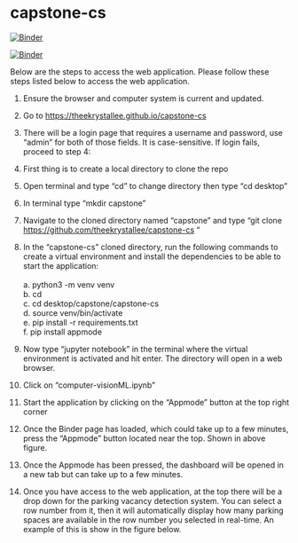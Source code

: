 # capstone-cs

[![Binder](https://mybinder.org/badge_logo.svg)](https://mybinder.org/v2/gh/theekrystallee/capstone-cs/main)

[![Binder](https://mybinder.org/badge_logo.svg)](https://mybinder.org/v2/gh/theekrystallee/capstone-cs/HEAD)


Below are the steps to access the web application. Please follow these steps listed below to access the web application.
1.	Ensure the browser and computer system is current and updated.
2.	Go to https://theekrystallee.github.io/capstone-cs 
3.	There will be a login page that requires a username and password, use “admin” for both of those fields. It is case-sensitive. If login fails, proceed to step 4: 
4.	First thing is to create a local directory to clone the repo
5.	Open terminal and type “cd” to change directory then type “cd desktop” 
6.	In terminal type “mkdir capstone”
7.	Navigate to the cloned directory named “capstone” and type “git clone https://github.com/theekrystallee/capstone-cs “
8.	In the “capstone-cs” cloned directory, run the following commands to create a virtual environment and install the dependencies to be able to start the application: <br> <br>
    a.	python3 -m venv venv <br>
    b.	cd <br>
    c.	cd desktop/capstone/capstone-cs <br>
    d.	source venv/bin/activate <br>
    e.	pip install -r requirements.txt <br>
    f.	pip install appmode <br>
    
9.	Now type “jupyter notebook” in the terminal where the virtual environment is activated  and hit enter. The directory will open in a web browser.
10.	Click on “computer-visionML.ipynb”
11.	Start the application by clicking on the “Appmode” button at the top right corner

12.	Once the Binder page has loaded, which could take up to a few minutes, press the “Appmode” button located near the top. Shown in above figure.
13.	Once the Appmode has been pressed, the dashboard will be opened in a new tab but can take up to a few minutes. 
14.	Once you have access to the web application, at the top there will be a drop down for the parking vacancy detection system. You can select a row number from it, then it will automatically display how many parking spaces are available in the row number you selected in real-time. An example of this is show in the figure below. 
